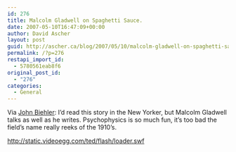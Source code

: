 ```yaml
---
id: 276
title: Malcolm Gladwell on Spaghetti Sauce.
date: 2007-05-10T16:47:09+00:00
author: David Ascher
layout: post
guid: http://ascher.ca/blog/2007/05/10/malcolm-gladwell-on-spaghetti-sauce/
permalink: /?p=276
restapi_import_id:
  - 5780561eab8f6
original_post_id:
  - "276"
categories:
  - General
---
```

Via [John Biehler](http://johnbiehler.com/2007/04/29/what-we-can-learn-from-spaghetti-sauce/): I&#8217;d read this story in the New Yorker, but Malcolm Gladwell talks as well as he writes. Psychophysics is so much fun, it&#8217;s too bad the field&#8217;s name really reeks of the 1910&#8217;s.  
<!--cut and paste-->

<http://static.videoegg.com/ted/flash/loader.swf>